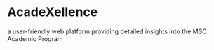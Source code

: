 # AcadeXellence
 a user-friendly web platform providing detailed insights into the MSC Academic Program
